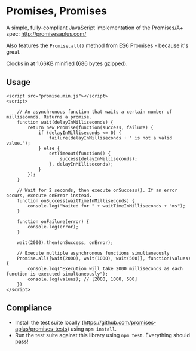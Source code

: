 Promises, Promises
==================

A simple, fully-compliant JavaScript implementation of the Promises/A+ spec: http://promisesaplus.com/

Also features the `Promise.all()` method from ES6 Promises - because it's great.

Clocks in at 1.66KB minified (686 bytes gzipped).

## Usage
```
<script src="promise.min.js"></script>
<script>

    // An asynchronous function that waits a certain number of milliseconds. Returns a promise.
    function wait(delayInMilliseconds) {
        return new Promise(function(success, failure) {
            if (delayInMilliseconds <= 0) {
                failure(delayInMilliseconds + " is not a valid value.");
            } else {
                setTimeout(function() {
                    success(delayInMilliseconds);
                }, delayInMilliseconds);
            }
        });
    }

    // Wait for 2 seconds, then execute onSuccess(). If an error occurs, execute onError instead.
    function onSuccess(waitTimeInMilliseconds) {
        console.log("Waited for " + waitTimeInMilliseconds + "ms");
    }

    function onFailure(error) {
        console.log(error);
    }

    wait(2000).then(onSuccess, onError);

    // Execute multiple asynchronous functions simultaneously
    Promise.all([wait(2000), wait(1000), wait(500)], function(values) {
        console.log("Execution will take 2000 milliseconds as each function is executed simultaneously");
        console.log(values); // [2000, 1000, 500]
    })
</script>
```
## Compliance
- Install the test suite locally (https://github.com/promises-aplus/promises-tests) using `npm install`.
- Run the test suite against this library using `npm test`. Everything should pass!
